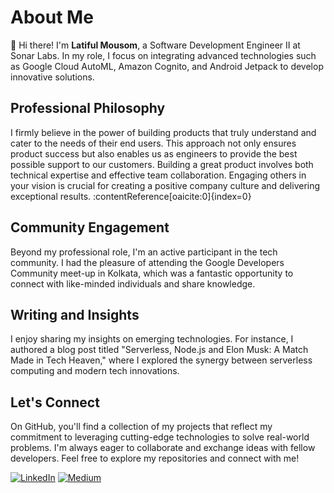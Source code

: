 # About Me

👋 Hi there! I'm **Latiful Mousom**, a Software Development Engineer II at Sonar Labs. In my role, I focus on integrating advanced technologies such as Google Cloud AutoML, Amazon Cognito, and Android Jetpack to develop innovative solutions.

## Professional Philosophy

I firmly believe in the power of building products that truly understand and cater to the needs of their end users. This approach not only ensures product success but also enables us as engineers to provide the best possible support to our customers. Building a great product involves both technical expertise and effective team collaboration. Engaging others in your vision is crucial for creating a positive company culture and delivering exceptional results. :contentReference[oaicite:0]{index=0}

## Community Engagement

Beyond my professional role, I'm an active participant in the tech community. I had the pleasure of attending the Google Developers Community meet-up in Kolkata, which was a fantastic opportunity to connect with like-minded individuals and share knowledge.

## Writing and Insights

I enjoy sharing my insights on emerging technologies. For instance, I authored a blog post titled "Serverless, Node.js and Elon Musk: A Match Made in Tech Heaven," where I explored the synergy between serverless computing and modern tech innovations.
## Let's Connect

On GitHub, you'll find a collection of my projects that reflect my commitment to leveraging cutting-edge technologies to solve real-world problems. I'm always eager to collaborate and exchange ideas with fellow developers. Feel free to explore my repositories and connect with me!

[![LinkedIn](https://img.shields.io/badge/LinkedIn-Connect-blue)](https://in.linkedin.com/in/latiful-mousom)
[![Medium](https://img.shields.io/badge/Medium-Read%20My%20Articles-black)](https://medium.com/@latifulmousom)
